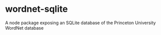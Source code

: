 # wordnet-sqlite
A node package exposing an SQLite database of the Princeton University WordNet database
